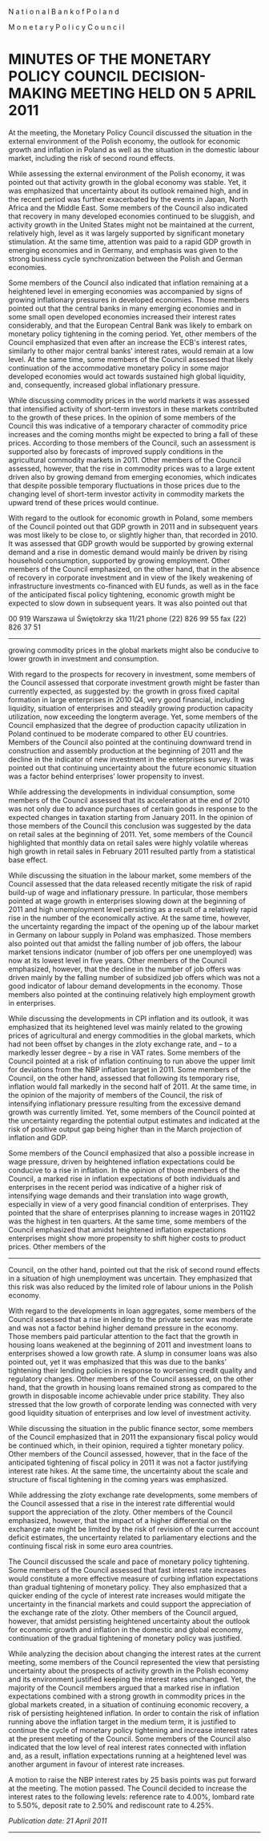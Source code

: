 N a t i o n a l B a n k o f P o l a n d

M o n e t a r y P o l i c y C o u n c i l

# MINUTES OF THE MONETARY POLICY COUNCIL DECISION-MAKING MEETING HELD ON 5 APRIL 2011

At the meeting, the Monetary Policy Council discussed the situation in the external environment of the
Polish economy, the outlook for economic growth and inflation in Poland as well as the situation in the
domestic labour market, including the risk of second round effects.

While assessing the external environment of the Polish economy, it was pointed out that activity growth
in the global economy was stable. Yet, it was emphasized that uncertainty about its outlook remained
high, and in the recent period was further exacerbated by the events in Japan, North Africa and the
Middle East. Some members of the Council also indicated that recovery in many developed economies
continued to be sluggish, and activity growth in the United States might not be maintained at the current,
relatively high, level as it was largely supported by significant monetary stimulation. At the same time,
attention was paid to a rapid GDP growth in emerging economies and in Germany, and emphasis was
given to the strong business cycle synchronization between the Polish and German economies.

Some members of the Council also indicated that inflation remaining at a heightened level in emerging
economies was accompanied by signs of growing inflationary pressures in developed economies. Those
members pointed out that the central banks in many emerging economies and in some small open
developed economies increased their interest rates considerably, and that the European Central Bank
was likely to embark on monetary policy tightening in the coming period. Yet, other members of the
Council emphasized that even after an increase the ECB's interest rates, similarly to other major central
banks’ interest rates, would remain at a low level. At the same time, some members of the Council
assessed that likely continuation of the accommodative monetary policy in some major developed
economies would act towards sustained high global liquidity, and, consequently, increased global
inflationary pressure.

While discussing commodity prices in the world markets it was assessed that intensified activity of
short-term investors in these markets contributed to the growth of these prices. In the opinion of some
members of the Council this was indicative of a temporary character of commodity price increases and
the coming months might be expected to bring a fall of these prices. According to those members of the
Council, such an assessment is supported also by forecasts of improved supply conditions in the
agricultural commodity markets in 2011. Other members of the Council assessed, however, that the rise
in commodity prices was to a large extent driven also by growing demand from emerging economies,
which indicates that despite possible temporary fluctuations in those prices due to the changing level of
short-term investor activity in commodity markets the upward trend of these prices would continue.

With regard to the outlook for economic growth in Poland, some members of the Council pointed out
that GDP growth in 2011 and in subsequent years was most likely to be close to, or slightly higher than,
that recorded in 2010. It was assessed that GDP growth would be supported by growing external
demand and a rise in domestic demand would mainly be driven by rising household consumption,
supported by growing employment. Other members of the Council emphasized, on the other hand, that
in the absence of recovery in corporate investment and in view of the likely weakening of infrastructure
investments co-financed with EU funds, as well as in the face of the anticipated fiscal policy tightening,
economic growth might be expected to slow down in subsequent years. It was also pointed out that

00 919 Warszawa ul Świętokrzy ska 11/21 phone (22) 826 99 55 fax (22) 826 37 51


-----

growing commodity prices in the global markets might also be conducive to lower growth in investment
and consumption.

With regard to the prospects for recovery in investment, some members of the Council assessed that
corporate investment growth might be faster than currently expected, as suggested by: the growth in
gross fixed capital formation in large enterprises in 2010 Q4, very good financial, including liquidity,
situation of enterprises and steadily growing production capacity utilization, now exceeding the longterm average. Yet, some members of the Council emphasized that the degree of production capacity
utilization in Poland continued to be moderate compared to other EU countries. Members of the Council
also pointed at the continuing downward trend in construction and assembly production at the beginning
of 2011 and the decline in the indicator of new investment in the enterprises survey. It was pointed out
that continuing uncertainty about the future economic situation was a factor behind enterprises’ lower
propensity to invest.

While addressing the developments in individual consumption, some members of the Council assessed
that its acceleration at the end of 2010 was not only due to advance purchases of certain goods in
response to the expected changes in taxation starting from January 2011. In the opinion of those
members of the Council this conclusion was suggested by the data on retail sales at the beginning of
2011. Yet, some members of the Council highlighted that monthly data on retail sales were highly
volatile whereas high growth in retail sales in February 2011 resulted partly from a statistical base
effect.

While discussing the situation in the labour market, some members of the Council assessed that the data
released recently mitigate the risk of rapid build-up of wage and inflationary pressure. In particular,
those members pointed at wage growth in enterprises slowing down at the beginning of 2011 and high
unemployment level persisting as a result of a relatively rapid rise in the number of the economically
active. At the same time, however, the uncertainty regarding the impact of the opening up of the labour
market in Germany on labour supply in Poland was emphasized. Those members also pointed out that
amidst the falling number of job offers, the labour market tensions indicator (number of job offers per
one unemployed) was now at its lowest level in five years. Other members of the Council emphasized,
however, that the decline in the number of job offers was driven mainly by the falling number of
subsidized job offers which was not a good indicator of labour demand developments in the economy.
Those members also pointed at the continuing relatively high employment growth in enterprises.

While discussing the developments in CPI inflation and its outlook, it was emphasized that its
heightened level was mainly related to the growing prices of agricultural and energy commodities in the
global markets, which had not been offset by changes in the zloty exchange rate, and – to a markedly
lesser degree – by a rise in VAT rates. Some members of the Council pointed at a risk of inflation
continuing to run above the upper limit for deviations from the NBP inflation target in 2011. Some
members of the Council, on the other hand, assessed that following its temporary rise, inflation would
fall markedly in the second half of 2011. At the same time, in the opinion of the majority of members of
the Council, the risk of intensifying inflationary pressure resulting from the excessive demand growth
was currently limited. Yet, some members of the Council pointed at the uncertainty regarding the
potential output estimates and indicated at the risk of positive output gap being higher than in the March
projection of inflation and GDP.

Some members of the Council emphasized that also a possible increase in wage pressure, driven by
heightened inflation expectations could be conducive to a rise in inflation. In the opinion of those
members of the Council, a marked rise in inflation expectations of both individuals and enterprises in
the recent period was indicative of a higher risk of intensifying wage demands and their translation into
wage growth, especially in view of a very good financial condition of enterprises. They pointed that the
share of enterprises planning to increase wages in 2011Q2 was the highest in ten quarters. At the same
time, some members of the Council emphasized that amidst heightened inflation expectations
enterprises might show more propensity to shift higher costs to product prices. Other members of the


-----

Council, on the other hand, pointed out that the risk of second round effects in a situation of high
unemployment was uncertain. They emphasized that this risk was also reduced by the limited role of
labour unions in the Polish economy.

With regard to the developments in loan aggregates, some members of the Council assessed that a rise in
lending to the private sector was moderate and was not a factor behind higher demand pressure in the
economy. Those members paid particular attention to the fact that the growth in housing loans weakened
at the beginning of 2011 and investment loans to enterprises showed a low growth rate. A slump in
consumer loans was also pointed out, yet it was emphasized that this was due to the banks’ tightening
their lending policies in response to worsening credit quality and regulatory changes. Other members of
the Council assessed, on the other hand, that the growth in housing loans remained strong as compared
to the growth in disposable income achievable under price stability. They also stressed that the low
growth of corporate lending was connected with very good liquidity situation of enterprises and low
level of investment activity.

While discussing the situation in the public finance sector, some members of the Council emphasized
that in 2011 the expansionary fiscal policy would be continued which, in their opinion, required a tighter
monetary policy. Other members of the Council assessed, however, that in the face of the anticipated
tightening of fiscal policy in 2011 it was not a factor justifying interest rate hikes. At the same time, the
uncertainty about the scale and structure of fiscal tightening in the coming years was emphasized.

While addressing the zloty exchange rate developments, some members of the Council assessed that a
rise in the interest rate differential would support the appreciation of the zloty. Other members of the
Council emphasized, however, that the impact of a higher differential on the exchange rate might be
limited by the risk of revision of the current account deficit estimates, the uncertainty related to
parliamentary elections and the continuing fiscal risk in some euro area countries.

The Council discussed the scale and pace of monetary policy tightening. Some members of the Council
assessed that fast interest rate increases would constitute a more effective measure of curbing inflation
expectations than gradual tightening of monetary policy. They also emphasized that a quicker ending of
the cycle of interest rate increases would mitigate the uncertainty in the financial markets and could
support the appreciation of the exchange rate of the zloty. Other members of the Council argued,
however, that amidst persisting heightened uncertainty about the outlook for economic growth and
inflation in the domestic and global economy, continuation of the gradual tightening of monetary policy
was justified.

While analyzing the decision about changing the interest rates at the current meeting, some members of
the Council represented the view that persisting uncertainty about the prospects of activity growth in the
Polish economy and its environment justified keeping the interest rates unchanged. Yet, the majority of
the Council members argued that a marked rise in inflation expectations combined with a strong growth
in commodity prices in the global markets created, in a situation of continuing economic recovery, a risk
of persisting heightened inflation. In order to contain the risk of inflation running above the inflation
target in the medium term, it is justified to continue the cycle of monetary policy tightening and increase
interest rates at the present meeting of the Council. Some members of the Council also indicated that the
low level of real interest rates connected with inflation and, as a result, inflation expectations running at
a heightened level was another argument in favour of interest rate increases.

A motion to raise the NBP interest rates by 25 basis points was put forward at the meeting. The motion
passed. The Council decided to increase the interest rates to the following levels: reference rate to
4.00%, lombard rate to 5.50%, deposit rate to 2.50% and rediscount rate to 4.25%.

_Publication date: 21 April 2011_


-----

